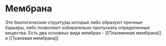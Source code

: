 # Мембрана
Это биологические структуры которые либо образуют прочные барьеры, либо позволяют избирательно пропускать определенные вещества. Есть два основных вида мембран - [[Плазменная мембрана]] и [[Тканевая мембрана]]